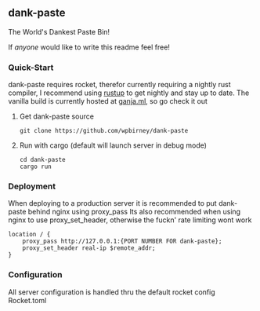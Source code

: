 ## dank-paste

The World's Dankest Paste Bin!

If *anyone* would like to write this readme feel free!

### Quick-Start

dank-paste requires rocket, therefor currently requiring a nightly rust compiler,
I recommend using [rustup](https://www.rustup.rs/) to get nightly and stay up to date.
The vanilla build is currently hosted at [ganja.ml](https://ganja.ml), so go check it out

1. Get dank-paste source
   ```
   git clone https://github.com/wpbirney/dank-paste
   ```
2. Run with cargo (default will launch server in debug mode)
   ```
   cd dank-paste
   cargo run
   ```

### Deployment

When deploying to a production server it is recommended to put dank-paste behind nginx using proxy_pass
Its also recommended when using nginx to use proxy_set_header, otherwise the fuckn' rate limiting wont work
```
location / {
	proxy_pass http://127.0.0.1:{PORT NUMBER FOR dank-paste};
	proxy_set_header real-ip $remote_addr;
}
```

### Configuration

All server configuration is handled thru the default rocket config Rocket.toml
